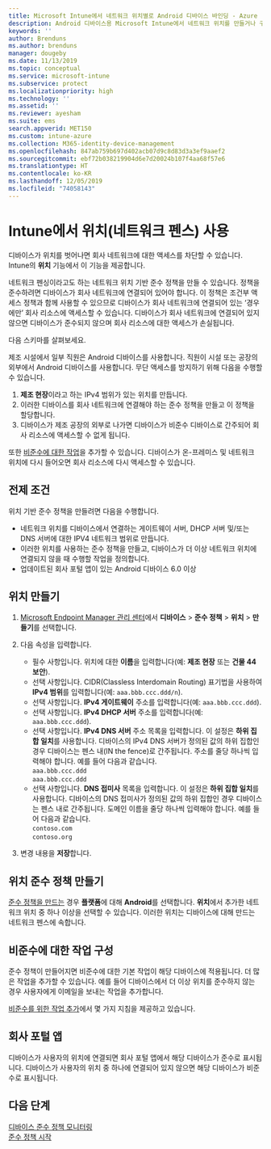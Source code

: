 ```yaml
---
title: Microsoft Intune에서 네트워크 위치별로 Android 디바이스 바인딩 - Azure | Microsoft Docs
description: Android 디바이스용 Microsoft Intune에서 네트워크 위치를 만들거나 구성합니다. 디바이스의 네트워크 위치를 기반으로 하여 디바이스를 비준수로 표시할 수 있습니다. 디바이스가 네트워크 위치 외부로 나가면 회사 리소스에 대한 액세스를 차단할 수 있습니다.
keywords: ''
author: Brenduns
ms.author: brenduns
manager: dougeby
ms.date: 11/13/2019
ms.topic: conceptual
ms.service: microsoft-intune
ms.subservice: protect
ms.localizationpriority: high
ms.technology: ''
ms.assetid: ''
ms.reviewer: ayesham
ms.suite: ems
search.appverid: MET150
ms.custom: intune-azure
ms.collection: M365-identity-device-management
ms.openlocfilehash: 847ab759b697d402acb07d9c8d83d3a3ef9aaef2
ms.sourcegitcommit: ebf72b038219904d6e7d20024b107f4aa68f57e6
ms.translationtype: HT
ms.contentlocale: ko-KR
ms.lasthandoff: 12/05/2019
ms.locfileid: "74058143"
---
```

# <a name="use-locations-network-fence-in-intune"></a>Intune에서 위치(네트워크 펜스) 사용

디바이스가 위치를 벗어나면 회사 네트워크에 대한 액세스를 차단할 수 있습니다. Intune의 **위치** 기능에서 이 기능을 제공합니다. 

네트워크 펜싱이라고도 하는 네트워크 위치 기반 준수 정책을 만들 수 있습니다. 정책을 준수하려면 디바이스가 회사 네트워크에 연결되어 있어야 합니다. 이 정책은 조건부 액세스 정책과 함께 사용할 수 있으므로 디바이스가 회사 네트워크에 연결되어 있는 ‘경우에만’ 회사 리소스에 액세스할 수 있습니다.  디바이스가 회사 네트워크에 연결되어 있지 않으면 디바이스가 준수되지 않으며 회사 리소스에 대한 액세스가 손실됩니다.

다음 스키마를 살펴보세요.

제조 시설에서 일부 직원은 Android 디바이스를 사용합니다. 직원이 시설 또는 공장의 외부에서 Android 디바이스를 사용합니다. 무단 액세스를 방지하기 위해 다음을 수행할 수 있습니다.

1. **제조 현장**이라고 하는 IPv4 범위가 있는 위치를 만듭니다.
2. 이러한 디바이스를 회사 네트워크에 연결해야 하는 준수 정책을 만들고 이 정책을 할당합니다.
3. 디바이스가 제조 공장의 외부로 나가면 디바이스가 비준수 디바이스로 간주되어 회사 리소스에 액세스할 수 없게 됩니다.

또한 [비준수에 대한 작업](#configure-the-actions-for-noncompliance)을 추가할 수 있습니다. 디바이스가 온-프레미스 및 네트워크 위치에 다시 들어오면 회사 리소스에 다시 액세스할 수 있습니다.

## <a name="prerequisites"></a>전제 조건

위치 기반 준수 정책을 만들려면 다음을 수행합니다.

- 네트워크 위치를 디바이스에서 연결하는 게이트웨이 서버, DHCP 서버 및/또는 DNS 서버에 대한 IPV4 네트워크 범위로 만듭니다.
- 이러한 위치를 사용하는 준수 정책을 만들고, 디바이스가 더 이상 네트워크 위치에 연결되지 않을 때 수행할 작업을 정의합니다.
- 업데이트된 회사 포털 앱이 있는 Android 디바이스 6.0 이상

## <a name="create-a-location"></a>위치 만들기

1. [Microsoft Endpoint Manager 관리 센터](https://go.microsoft.com/fwlink/?linkid=2109431)에서 **디바이스** > **준수 정책** > **위치** > **만들기**를 선택합니다.

2. 다음 속성을 입력합니다.  

   - 필수 사항입니다. 위치에 대한 **이름**을 입력합니다(예: **제조 현장** 또는 **건물 44 보안**).
   - 선택 사항입니다. CIDR(Classless Interdomain Routing) 표기법을 사용하여 **IPv4 범위**를 입력합니다(예: `aaa.bbb.ccc.ddd/n`).
   - 선택 사항입니다. **IPv4 게이트웨이** 주소를 입력합니다(예: `aaa.bbb.ccc.ddd`).
   - 선택 사항입니다. **IPv4 DHCP 서버** 주소를 입력합니다(예: `aaa.bbb.ccc.ddd`).
   - 선택 사항입니다. **IPv4 DNS 서버** 주소 목록을 입력합니다. 이 설정은 **하위 집합 일치**를 사용합니다. 디바이스의 IPv4 DNS 서버가 정의된 값의 하위 집합인 경우 디바이스는 펜스 내(IN the fence)로 간주됩니다. 주소를 줄당 하나씩 입력해야 합니다. 예를 들어 다음과 같습니다.  
     `aaa.bbb.ccc.ddd`  
     `aaa.bbb.ccc.ddd`
   - 선택 사항입니다. **DNS 접미사** 목록을 입력합니다. 이 설정은 **하위 집합 일치**를 사용합니다. 디바이스의 DNS 접미사가 정의된 값의 하위 집합인 경우 디바이스는 펜스 내로 간주됩니다. 도메인 이름을 줄당 하나씩 입력해야 합니다. 예를 들어 다음과 같습니다.  
     `contoso.com`  
     `contoso.org`

3. 변경 내용을 **저장**합니다.

## <a name="create-the-location-compliance-policy"></a>위치 준수 정책 만들기

[준수 정책을 만드는](create-compliance-policy.md) 경우 **플랫폼**에 대해 **Android**를 선택합니다. **위치**에서 추가한 네트워크 위치 중 하나 이상을 선택할 수 있습니다. 이러한 위치는 디바이스에 대해 만드는 네트워크 펜스에 속합니다.

## <a name="configure-the-actions-for-noncompliance"></a>비준수에 대한 작업 구성

준수 정책이 만들어지면 비준수에 대한 기본 작업이 해당 디바이스에 적용됩니다. 더 많은 작업을 추가할 수 있습니다. 예를 들어 디바이스에서 더 이상 위치를 준수하지 않는 경우 사용자에게 이메일을 보내는 작업을 추가합니다.

[비준수를 위한 작업 추가](actions-for-noncompliance.md)에서 몇 가지 지침을 제공하고 있습니다.

## <a name="company-portal-app"></a>회사 포털 앱

디바이스가 사용자의 위치에 연결되면 회사 포털 앱에서 해당 디바이스가 준수로 표시됩니다. 디바이스가 사용자의 위치 중 하나에 연결되어 있지 않으면 해당 디바이스가 비준수로 표시됩니다.

## <a name="next-steps"></a>다음 단계

[디바이스 준수 정책 모니터링](compliance-policy-monitor.md)  
[준수 정책 시작](device-compliance-get-started.md)
